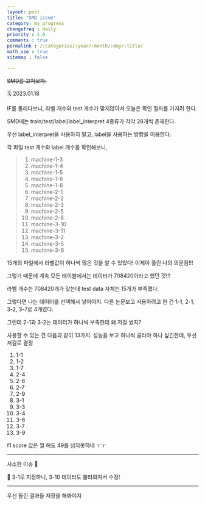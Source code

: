 ```yaml
---
layout: post
title: "SMD issue"
category: my_progress
changefreq : daily
priority : 1.0
comments : true
permalink : /:categories/:year/:month/:day/:title/
math_use : true
sitemap : false

---
```


~~SMD를 고쳐보자.~~

🗓️ 2023.01.18

IF를 돌리다보니, 라벨 개수와 test 개수가 맞지않아서 오늘은 확인 절차를 가지려 한다.

SMD에는 train/test/label/label_interpret 4종류가 각각 28개씩 존재한다.

우선 label_interpret을 사용하지 말고, label을 사용하는 방향을 이용한다.



각 파일 test 개수와 label 개수를 확인해보니, 

>1) machine-1-3
>2) machine-1-4
>3) machine-1-5
>4) machine-1-6
>5) machine-1-8
>6) machine-2-1
>7) machine-2-2
>8) machine-2-3
>9) machine-2-5
>10) machine-2-8
>11) machine-3-10
>12) machine-3-11
>13) machine-3-2
>14) machine-3-5
>15) machine-3-8

15개의 파일에서 라벨값이 하나씩 많은 것을 알 수 있었다! 이제야 풀린 나의 의문점!!!

그렇기 때문에 계속 모든 테이블에서는 데이터가 708420이라고 했던 것!!!

라벨 개수는 708420개가 맞는데 test data 자체는 15개가 부족했다. 

그렇다면 나는 데이터를 선택해서 넣어야지. 다른 논문보고 사용하려고 한 건 1-1, 2-1, 3-2, 3-7로 4개였다.

그런데 2-1과 3-2는 데이터가 하나씩 부족한데 왜 저걸 썼지?

사용할 수 있는 건 다음과 같이 13가지. 성능을 보고 하나씩 골라야 하나 싶긴한데, 우선 저걸로 결정

1. 1-1
2. 1-2
3. 1-7
4. 2-4
5. 2-6
6. 2-7
7. 2-9
8. 3-1
9. 3-3
10. 3-4
11. 3-6
12. 3-7
13. 3-9



f1 score 값은 뭘 해도 49를 넘지못하네 ㅜㅜ

---

사소한 이슈 🍛

🍛 3-1로 지정하니, 3-10 데이터도 불러와져서 수정!

---

우선 돌린 결과들 저장을 해봐야지
